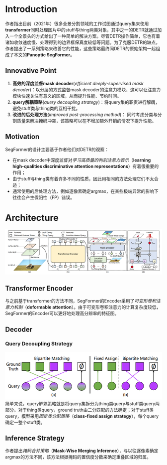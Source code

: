 # Introduction
作者指出目前（2021年）很多全景分割领域的工作试图通过query集来使用**transformer**同时处理图片中的stuff与thing两类对象，其中之一的DETR就通过加入一个全景头的方式给出了一种简单的解决方案。尽管DETR操作简单，它也有着诸如收敛速度慢、处理得到的边界框保真度较低等问题。为了克服DETR的缺点，作者提出了一系列策略来改善它的性能，这些策略最终同DETR的原始架构一起组成了本文的**Panoptic SegFormer**。
## Innovative Point
1.    **高效的深度监督mask decoder**(*efficient deeply-supervised mask decoder*)：以分层的方式监督mask decoder的注意力模块，这可以让注意力模块快速关注有意义的区域，从而提升性能、节约时间。
2.    **query解耦策略**(*query decoupling strategy*)：将query集的职责进行解耦，避免stuff类与thing类的互相干扰。
3.    **改进的后处理方法**(*improved post-processing method*)： 同时考虑分类与分割质量来解决掩码冲突，该策略可以在不增加额外开销的情况下提升性能。
## Motivation
SegFormer的设计主要基于作者他们对DETR的观察：
+    在mask decoder中深度监督对*学习高质量的判别注意力表示*（**learning high-qualities discriminative attention representations**）有着很重要的作用；
+    由于stuff与thing类有着许多不同的性质，因此用相同的方法处理它们不太合适；
+    通常使用的后处理方法，例如逐像素确定argmax，在某些极端异常的影响下往往会产生假阳性（FP）错误。
# Architecture
![Alt text](imgs/SegFormer_Framework.png)
## Transformer Encoder
与之前基于transformer的方法不同，SegFormer的Encoder采用了*可变形卷积注意力机制*（**deformable attention**）。由于可变形卷积注意力的计算复杂度较低，SegFormer的Encoder可以更好地处理高分辨率的特征图。
## Decoder
### Query Decoupling Strategy
![Alt text](imgs/SegFormer_Query_Strategy.png)
简单来说，query解耦策略就是将query集拆分为thing类query与stuff类query两部分。对于thing类query，ground truth由二分匹配的方法确定；对于stuff类query，模型采用*固定类分配策略*（**class-fixed assign strategy**），每个query确定一整个stuff类。
## Inference Strategy
作者提出*掩码合并策略*（**Mask-Wise Merging Inference**），与以往逐像素确定argmax的方法不同，该方法根据掩码的置信度分数来确定重叠区域的归属。